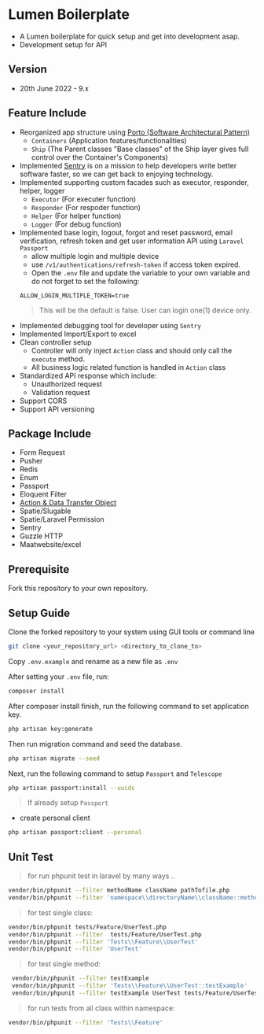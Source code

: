 # Lumen Boilerplate
- A Lumen boilerplate for quick setup and get into development asap.
- Development setup for API

## Version
- 20th June 2022 - 9.x

## Feature Include
- Reorganized app structure using [Porto (Software Architectural Pattern)](http://apiato.io/docs/9.x/getting-started/software-architectural-patterns/)
    - `Containers` (Application features/functionalities)
    - `Ship` (The Parent classes "Base classes" of the Ship layer gives full control over the Container's Components)
- Implemented [Sentry](https://sentry.io/welcome/sentry) is on a mission to help developers write better software faster, so we can get back to enjoying technology.
- Implemented supporting custom facades such as executor, responder, helper, logger
    - `Executor` (For executer function)
    - `Responder` (For respoder function)
    - `Helper` (For helper function)
    - `Logger` (For debug function)
- Implemented base login, logout, forgot and reset password, email verification, refresh token and get user information API using `Laravel Passport`
    - allow multiple login and multiple device
    - use `/v1/authentications/refresh-token` if access token expired.
    - Open the `.env` file and update the variable to your own variable and do not forget to set the following:
    ```
    ALLOW_LOGIN_MULTIPLE_TOKEN=true
    ```
    >This will be the default is false. User can login one(1) device only.
- Implemented debugging tool for developer using `Sentry`
- Implemented Import/Export to excel
- Clean controller setup
	- Controller will only inject `Action` class and should only call the `execute` method.
	- All business logic related function is handled in `Action` class
- Standardized API response which include:
	- Unauthorized request
	- Validation request
- Support CORS
- Support API versioning

## Package Include
- Form Request
- Pusher
- Redis
- Enum
- Passport
- Eloquent Filter
- [Action & Data Transfer Object](https://github.com/mazfreelance/laravel-command-generator)
- Spatie/Slugable
- Spatie/Laravel Permission
- Sentry
- Guzzle HTTP
- Maatwebsite/excel

## Prerequisite
Fork this repository to your own repository.

## Setup Guide
Clone the forked repository to your system using GUI tools or command line 
```bash
git clone <your_repository_url> <directory_to_clone_to>
```

Copy `.env.example` and rename as a new file as `.env`

After setting your `.env` file, run: 
```bash
composer install
```

After composer install finish, run the following command to set application key.
```bash
php artisan key:generate
```

Then run migration command and seed the database.
```bash
php artisan migrate --seed
```

Next, run the following command to setup `Passport` and `Telescope`
```bash
php artisan passport:install --uuids
```

>If already setup `Passport`
* create personal client
```bash
php artisan passport:client --personal
```

## Unit Test
> for run phpunit test in laravel by many ways ..
```bash
vendor/bin/phpunit --filter methodName className pathTofile.php
vendor/bin/phpunit --filter 'namespace\\directoryName\\className::methodName'
```

> for test single class:
```bash
vendor/bin/phpunit tests/Feature/UserTest.php
vendor/bin/phpunit --filter  tests/Feature/UserTest.php
vendor/bin/phpunit --filter 'Tests\\Feature\\UserTest'
vendor/bin/phpunit --filter 'UserTest' 
```

> for test single method:
```bash
 vendor/bin/phpunit --filter testExample 
 vendor/bin/phpunit --filter 'Tests\\Feature\\UserTest::testExample'
 vendor/bin/phpunit --filter testExample UserTest tests/Feature/UserTest.php
```

> for run tests from all class within namespace:
```bash
vendor/bin/phpunit --filter 'Tests\\Feature'
```
